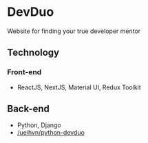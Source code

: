 # DevDuo
Website for finding your true developer mentor

## Technology
### Front-end
- ReactJS, NextJS, Material UI, Redux Toolkit

## Back-end
- Python, Django
- [/ueihvn/python-devduo](https://github.com/ueihvn/python-devduo)
